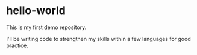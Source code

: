 # hello-world
This is my first demo repository.

I'll be writing code to strengthen my skills within a few languages for good practice.
